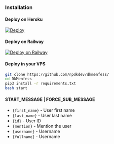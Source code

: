 ### Installation
#### Deploy on Heroku
[![Deploy](https://www.herokucdn.com/deploy/button.svg)](https://heroku.com/deploy?template=https://github.com/npdkdev/dkmenfess)</br>

#### Deploy on Railway
[![Deploy on Railway](https://railway.app/button.svg)](https://railway.app/new/template/1jKLr4)

#### Deploy in your VPS
````bash
git clone https://github.com/npdkdev/dkmenfess/
cd DkMenfess
pip3 install -r requirements.txt
bash start
````

#### START_MESSAGE | FORCE_SUB_MESSAGE

* `{first_name}` - User first name
* `{last_name}` - User last name
* `{id}` - User ID
* `{mention}` - Mention the user
* `{username}` - Username
* `{fullname}` - Username